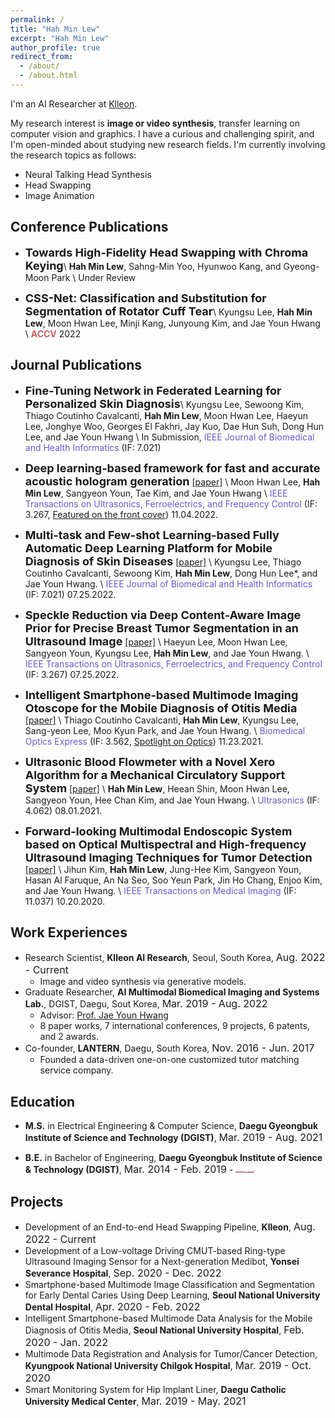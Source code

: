 ```yaml
---
permalink: /
title: "Hah Min Lew"
excerpt: "Hah Min Lew"
author_profile: true
redirect_from:
  - /about/
  - /about.html
---
```

I'm an AI Researcher at [Klleon](https://klleon.io/).

My research interest is **image or video synthesis**, transfer learning on computer vision and graphics. I have a curious and challenging spirit, and I'm open-minded about studying new research fields. I'm currently involving the research topics as follows:
 - Neural Talking Head Synthesis
 - Head Swapping
 - Image Animation

## Conference Publications
- **<font size="4">Towards High-Fidelity Head Swapping with Chroma Keying</font>**\\
**Hah Min Lew**, Sahng-Min Yoo, Hyunwoo Kang, and Gyeong-Moon Park \\
Under Review

- **<font size="4">CSS-Net: Classification and Substitution for Segmentation of Rotator Cuff Tear</font>**\\
Kyungsu Lee, **Hah Min Lew**, Moon Hwan Lee, Minji Kang, Junyoung Kim, and Jae Youn Hwang \\
<span style="color:indianred">**ACCV**</span> 2022


## Journal Publications
- **<font size="4">Fine-Tuning Network in Federated Learning for Personalized Skin Diagnosis</font>**\\
Kyungsu Lee, Sewoong Kim, Thiago Coutinho Cavalcanti, **Hah Min Lew**, Moon Hwan Lee, Haeyun Lee, Jonghye Woo, Georges El Fakhri, Jay Kuo, Dae Hun Suh, Dong Hun Lee, and Jae Youn Hwang \\
In Submission, <span style="color:slateblue">IEEE Journal of Biomedical and Health Informatics</span> (IF: 7.021) 

- **<font size="4">Deep learning-based framework for fast and accurate acoustic hologram generation</font>**
[[paper]](https://ieeexplore.ieee.org/document/9939026) \\
Moon Hwan Lee, **Hah Min Lew**, Sangyeon Youn, Tae Kim, and Jae Youn Hwang \\
<span style="color:slateblue">IEEE Transactions on Ultrasonics, Ferroelectrics, and Frequency Control</span> (IF: 3.267, [Featured on the front cover](https://ieeexplore.ieee.org/stamp/stamp.jsp?tp=&arnumber=9963909)) 11.04.2022.

- **<font size="4">Multi-task and Few-shot Learning-based Fully Automatic Deep Learning Platform for Mobile Diagnosis of Skin Diseases</font>**
[[paper]](https://ieeexplore.ieee.org/document/9839383) \\
Kyungsu Lee, Thiago Coutinho Cavalcanti, Sewoong Kim, **Hah Min Lew**, Dong Hun Lee\*, and Jae Youn Hwang. \\
<span style="color:slateblue">IEEE Journal of Biomedical and Health Informatics</span> (IF: 7.021) 07.25.2022.

- **<font size="4">Speckle Reduction via Deep Content-Aware Image Prior for Precise Breast Tumor Segmentation in an Ultrasound Image</font>**
[[paper]](https://ieeexplore.ieee.org/document/9839469) \\
Haeyun Lee, Moon Hwan Lee, Sangyeon Youn, Kyungsu Lee, **Hah Min Lew**, and Jae Youn Hwang. \\
<span style="color:slateblue">IEEE Transactions on Ultrasonics, Ferroelectrics, and Frequency Control</span> (IF: 3.267) 07.25.2022.

- **<font size="4">Intelligent Smartphone-based Multimode Imaging Otoscope for the Mobile Diagnosis of Otitis Media</font>**
[[paper]](https://opg.optica.org/boe/fulltext.cfm?uri=boe-12-12-7765&id=465384) \\
Thiago Coutinho Cavalcanti, **Hah Min Lew**, Kyungsu Lee, Sang-yeon Lee, Moo Kyun Park, and Jae Youn Hwang. \\
<span style="color:slateblue">Biomedical Optics Express</span> (IF: 3.562, [Spotlight on Optics](https://opg.optica.org/spotlight/summary.cfm?id=465384)) 11.23.2021.

- **<font size="4">Ultrasonic Blood Flowmeter with a Novel Xero Algorithm for a Mechanical Circulatory Support System</font>**
[[paper]](https://www.sciencedirect.com/science/article/abs/pii/S0041624X21000913) \\
**Hah Min Lew**, Heean Shin, Moon Hwan Lee, Sangyeon Youn, Hee Chan Kim, and Jae Youn Hwang. \\
<span style="color:slateblue">Ultrasonics</span> (IF: 4.062) 08.01.2021.

- **<font size="4">Forward-looking Multimodal Endoscopic System based on Optical Multispectral and High-frequency Ultrasound Imaging Techniques for Tumor Detection</font>**
[[paper]](https://ieeexplore.ieee.org/document/9233369) \\
Jihun Kim, **Hah Min Lew**, Jung-Hee Kim, Sangyeon Youn, Hasan Al Faruque, An Na Seo, Soo Yeun Park, Jin Ho Chang, Enjoo Kim, and Jae Youn Hwang. \\
<span style="color:slateblue">IEEE Transactions on Medical Imaging</span> (IF: 11.037) 10.20.2020.


## Work Experiences
- Research Scientist, **Klleon AI Research**, Seoul, South Korea, <font size="3">Aug. 2022 - Current</font>
  - Image and video synthesis via generative models.
- Graduate Researcher, **AI Multimodal Biomedical Imaging and Systems Lab.**, DGIST, Daegu, Sout Korea, <font size="3">Mar. 2019 - Aug. 2022</font>
  - Advisor: [Prof. Jae Youn Hwang](https://scholar.google.com/citations?user=dzf8VB0AAAAJ&hl)
  - 8 paper works, 7 international conferences, 9 projects, 6 patents, and 2 awards.
- Co-founder, **LANTERN**, Daegu, South Korea, <font size="3">Nov. 2016 - Jun. 2017</font>
  - Founded a data-driven one-on-one customized tutor matching service company.


## Education
- **M.S.** in Electrical Engineering & Computer Science, **Daegu Gyeongbuk Institute of Science and Technology (DGIST)**, <font size="3">Mar. 2019 - Aug. 2021</font> 

- **B.E.** in Bachelor of Engineering, **Daegu Gyeongbuk Institute of Science & Technology (DGIST)**, <font size="3">Mar. 2014 - Feb. 2019</font> - <span style="color:darkred;font-size:3;">(**Best Project Award**)</span>


## Projects
- Development of an End-to-end Head Swapping Pipeline, **Klleon**, <font size="3">Aug. 2022 - Current</font>
- Development of a Low-voltage Driving CMUT-based Ring-type Ultrasound Imaging Sensor for a Next-generation Medibot, **Yonsei Severance Hospital**, <font size="3">Sep. 2020 - Dec. 2022</font>
- Smartphone-based Multimode Image Classification and Segmentation for Early Dental Caries Using Deep Learning, **Seoul National University Dental Hospital**, <font size="3">Apr. 2020 - Feb. 2022</font>
- Intelligent Smartphone-based Multimode Data Analysis for the Mobile Diagnosis of Otitis Media, **Seoul National University Hospital**, <font size="3">Feb. 2020 - Jan. 2022</font>
- Multimode Data Registration and Analysis for Tumor/Cancer Detection, **Kyungpook National University Chilgok Hospital**, <font size="3">Mar. 2019 - Oct. 2020</font>
- Smart Monitoring System for Hip Implant Liner, **Daegu Catholic University Medical Center**, <font size="3">Mar. 2019 - May. 2021</font>

<!-- ## Acamdeic Services
- Conference Reviewer
    -  -->
